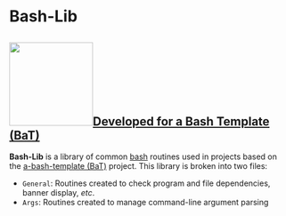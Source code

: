 # Bash-Lib

## [<img src="https://user-images.githubusercontent.com/10182110/145758715-b127adfc-710b-49d3-9ede-151adc83ae76.png" width="150" />](https://github.com/richbl/a-bash-template)[Developed for a Bash Template (BaT)](https://github.com/richbl/a-bash-template)

**Bash-Lib** is a library of common [bash](https://en.wikipedia.org/wiki/Bash_%28Unix_shell%29) routines used in projects based on the [a-bash-template (BaT)](https://github.com/richbl/a-bash-template) project. This library is broken into two files:

 - `General`: Routines created to check program and file dependencies, banner display, *etc*.
 - `Args`: Routines created to manage command-line argument parsing
